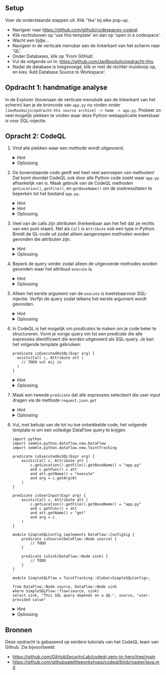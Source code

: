 ## Setup
Voer de onderstaande stappen uit. Klik 'Yes' bij elke pop-up.
- Navigeer naar https://github.com/github/codespaces-codeql.
- Klik rechtsboven op 'use this template' en dan op 'open in a codespace'.
- Wacht een tijdje...
- Navigeer in de verticale menubar aan de linkerkant van het scherm naar 'QL'.
- Onder Databases, klik op 'From GitHub'.
- Vul de volgende url in: https://github.com/JanRooduijn/opdracht-hhs.
- Nadat de database is toegevoegd, klik er met de rechter muisknop op, en kies 'Add Database Source to Workspace'.

## Opdracht 1: handmatige analyse
In de Explorer (bovenaan de verticale menubalk aan de linkerkant van het scherm) kan je de broncode van `app.py` nu vinden onder `[JanRooduijn/opdracht-hhs source archive] -> home -> app.py`. Probeer zo veel mogelijk plekken te vinden waar deze Python webapplicatie kwetsbaar is voor SQL-injectie. 

## Opracht 2: CodeQL


1. Vind alle plekken waar een methode wordt uitgevoerd.
    <details>
    <summary>Hint</summary>

    - Het type van een Python methode in CodeQL is `Call`.

    </details>
    <details>
    <summary>Oplossing</summary>

    ```ql
    import python

    from Call c 
    select c
    ```
    </details>

1. De bovenstaande code geeft wel heel veel aanroepen van methoden! Dat komt doordat CodeQL ook door alle Python code zoekt waar `app.py` afhankelijk van is. Maak gebruik van de CodeQL methoden `getLocation()`, `getFile()`, en `getBaseName()` om de zoekresultaten te beperken tot het bestand `app.py`. 
    <details>
    <summary>Hint</summary>

    - De juiste volgorde van het aanroepen van de genoemde methoden is `c.getLocation().getFile().getBaseName()`.

    </details>
    <details>
    <summary>Hint</summary>

    - Om je te beperken tot bepaalde calls kan je de `where` clausule gebruiken.

    </details>
    <details>
    <summary>Oplossing</summary>


    ```ql
    import python

    from Call c 
    where c.getLocation().getFile().getBaseName() = "app.py"
    select c
    ```
    </details>

1. Veel van de calls zijn attributen (herkenbaar aan het feit dat ze rechts van een punt staan). Net als `Call` is `Attribute` ook een type in Python. Breidt de QL-code uit zodat alleen aangeroepen methoden worden gevonden die attributen zijn.
    <details>
    <summary>Hint</summary>

    - Het is niet de call `c` zelf die een attribuut is, maar de functie die door deze call wordt aangeroepen. Die functie kan je vinden door middel van `c.getFunc()`.

    </details>
    <details>
    <summary>Oplossing</summary>

    ```ql
    import python

    from Call c, Attribute att

    where c.getLocation().getFile().getBaseName() = "app.py"
    and c.getFunc() = att
    select c
    ```
    </details>

1. Beperk de query verder zodat alleen de uitgevoerde methodes worden gevonden waar het attribuut `execute` is. 
    <details>
    <summary>Hint</summary>
    - gebruik de methode `getName()` van de `Attribute` class.

    </details>
    <details>
    <summary>Oplossing</summary>

    ```ql
    import python

    from Call c, Attribute att

    where c.getLocation().getFile().getBaseName() = "app.py"
    and c.getFunc() = att
    and att.getName() = "execute"
    select c, att.getName()
    ```
    </details>

1. Alleen het eerste argument van de `execute` is kwetsbaarvoor SQL-injectie. Verfijn de query zodat telkens het eerste argument wordt gevonden. 

    <details>
    <summary>Hint</summary>
    - de methode `Call.getArg(int i)` geeft het argument met index `i`. 
    </details>
    <details>
    <summary>Oplossing</summary>

    ```ql
   import python

    from Call c, Attribute att
    where c.getLocation().getFile().getBaseName() = "app.py"
    and c.getFunc() = att
    and att.getName() = "execute"
    select att.getName(), c.getArg(0)

    ```
    </details>

 1. In CodeQL is het mogelijk om _predicates_ te maken om je code beter te structureren. Vorm je vorige query om tot een _predicate_ die alle expressies identificeert die worden uitgevoerd als SQL-query. Je kan het volgende template gebruiken:
    ```ql
    predicate isExecutedAsSQL(Expr arg) {
      exists(Call c, Attribute att |
        // TODO vul mij in
      )
    }
    ```
    <details>
    <summary>Hint</summary>
     - Kopieer alles onder `where` in de vorige query
    </details>
    <details>
    <summary>Oplossing</summary>

    ```ql
    import python
    predicate isExecutedAsSQL(Expr arg) {
        exists(Call c, Attribute att |
            c.getLocation().getFile().getBaseName() = "app.py"
            and c.getFunc() = att
            and att.getName() = "execute"
            and arg = c.getArg(0)
        )
    }    
    ```
    </details>

1. Maak een tweede `predicate` dat alle expressies selecteert die user input dragen via de methode `request.json.get`

    <details>
    <summary>Hint</summary>
     - Gebruik de vorige query, maar selecteer nu de hele call in plaats van slechts het eerste argument.
    </details>
    <details>
    <summary>Oplossing</summary>

    ```ql
    predicate isUserInput(Expr arg) {
        exists(Call c, Attribute att |
            c.getLocation().getFile().getBaseName() = "app.py"
            and c.getFunc() = att
            and att.getName() = "get"
            and arg = c
        )
    }
    ```
    </details>

1. Vul, met behulp van de tot nu toe ontwikkelde code, het volgende template in om een volledige DataFlow query te krijgen. 
    ```ql
    import python
    import semmle.python.dataflow.new.DataFlow
    import semmle.python.dataflow.new.TaintTracking

    predicate isExecutedAsSQL(Expr arg) {
        exists(Call c, Attribute att |
            c.getLocation().getFile().getBaseName() = "app.py"
            and c.getFunc() = att
            and att.getName() = "execute"
            and arg = c.getArg(0)
        )
    }

    predicate isUserInput(Expr arg) {
        exists(Call c, Attribute att |
            c.getLocation().getFile().getBaseName() = "app.py"
            and c.getFunc() = att
            and att.getName() = "get"
            and arg = c
        )
    }

    module SimpleSQLConfig implements DataFlow::ConfigSig {
        predicate isSource(DataFlow::Node source) {
            // TODO
        }

        predicate isSink(DataFlow::Node sink) {
            // TODO
        }
    }

    module SimpleSQLFlow = TaintTracking::Global<SimpleSQLConfig>;

    from DataFlow::Node source, DataFlow::Node sink
    where SimpleSQLFlow::flow(source, sink)
    select sink, "This SQL query depends on a $@.", source, "user-provided value"
    ```
    <details>
    <summary>Hint</summary>
     - Gebruik `Node.asExpr()`
    </details>
    
    <details>
    <summary>Oplossing</summary>
    ```ql
    import python
    import semmle.python.dataflow.new.DataFlow
    import semmle.python.dataflow.new.TaintTracking

    predicate isExecutedAsSQL(Expr arg) {
        exists(Call c, Attribute att |
            c.getLocation().getFile().getBaseName() = "app.py"
            and c.getFunc() = att
            and att.getName() = "execute"
            and arg = c.getArg(0)
        )
    }

    predicate isUserInput(Expr arg) {
        exists(Call c, Attribute att |
            c.getLocation().getFile().getBaseName() = "app.py"
            and c.getFunc() = att
            and att.getName() = "get"
            and arg = c
        )
    }

    module SimpleSQLConfig implements DataFlow::ConfigSig {
        predicate isSource(DataFlow::Node source) {
            isUserInput(source.asExpr())
        }

        predicate isSink(DataFlow::Node sink) {
            isExecutedAsSQL(sink.asExpr())
        }
    }

    module SimpleSQLFlow = TaintTracking::Global<SimpleSQLConfig>;

    from DataFlow::Node source, DataFlow::Node sink
    where SimpleSQLFlow::flow(source, sink)
    select sink, "This SQL query depends on a $@.", source, "user-provided value"
    ```
    </details>

## Bronnen
Deze opdracht is gebaseerd op eerdere tutorials van het CodeQL team van Github. Zie bijvoorbeeld:
- https://github.com/GitHubSecurityLab/codeql-zero-to-hero/tree/main
- https://github.com/githubsatelliteworkshops/codeql/blob/master/java.md
